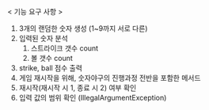 
< 기능 요구 사항 >
1. 3개의 랜덤한 숫자 생성 (1~9까지 서로 다른)
2. 입력된 숫자 분석
   1) 스트라이크 갯수 count
   2) 볼 갯수 count
3. strike, ball 점수 출력
4. 게임 재시작을 위해, 숫자야구의 진행과정 전반을 포함한 메서드
5. 재시작(재시작 시 1, 종료 시 2) 여부 확인
6. 입력 값의 범위 확인 (IllegalArgumentException)